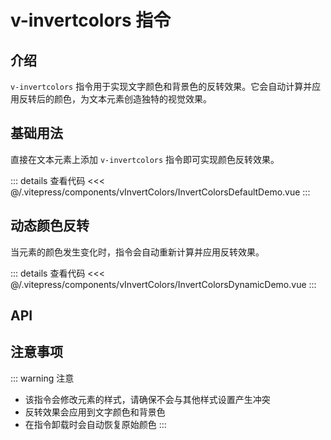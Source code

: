 # v-invertcolors 指令

## 介绍

`v-invertcolors` 指令用于实现文字颜色和背景色的反转效果。它会自动计算并应用反转后的颜色，为文本元素创造独特的视觉效果。

## 基础用法

直接在文本元素上添加 `v-invertcolors` 指令即可实现颜色反转效果。

<InvertColorsDefaultDemo />

::: details 查看代码
<<< @/.vitepress/components/vInvertColors/InvertColorsDefaultDemo.vue
:::

## 动态颜色反转

当元素的颜色发生变化时，指令会自动重新计算并应用反转效果。

<InvertColorsDynamicDemo />

::: details 查看代码
<<< @/.vitepress/components/vInvertColors/InvertColorsDynamicDemo.vue
:::

## API

<ApiTable :data="data" />

## 注意事项

::: warning 注意
- 该指令会修改元素的样式，请确保不会与其他样式设置产生冲突
- 反转效果会应用到文字颜色和背景色
- 在指令卸载时会自动恢复原始颜色
:::

<script setup>
import InvertColorsDefaultDemo from "../.vitepress/components/vInvertColors/InvertColorsDefaultDemo.vue";
import InvertColorsDynamicDemo from "../.vitepress/components/vInvertColors/InvertColorsDynamicDemo.vue";
import ApiTable from "../.vitepress/components/ApiTable.vue";

const data = [
    {
        name: "v-invertcolors",
        type: "directive",
        default: "-",
        description: "将元素的文字颜色和背景色进行反转",
        required: false
    }
]
</script>
